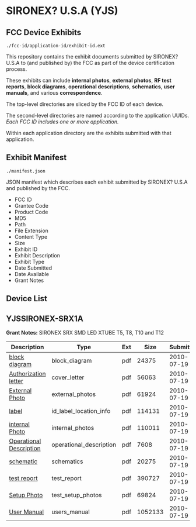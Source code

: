 # SIRONEX? U.S.A (YJS)
## FCC Device Exhibits

```
./fcc-id/application-id/exhibit-id.ext
```

This repository contains the exhibit documents submitted by SIRONEX? U.S.A to (and published by) the FCC as part of the device certification process.

These exhibits can include **internal photos**, **external photos**, **RF test reports**, **block diagrams**, **operational descriptions**, **schematics**, **user manuals**, and various **correspondence**.

The top-level directories are sliced by the FCC ID of each device.

The second-level directories are named according to the application UUIDs. *Each FCC ID includes one or more application.*

Within each application directory are the exhibits submitted with that application. 

## Exhibit Manifest

```
./manifest.json
```

JSON manifest which describes each exhibit submitted by SIRONEX? U.S.A and published by the FCC.

- FCC ID
- Grantee Code
- Product Code
- MD5
- Path
- File Extension
- Content Type
- Size
- Exhibit ID
- Exhibit Description
- Exhibit Type
- Date Submitted
- Date Available
- Grant Notes

## Device List
## YJSSIRONEX-SRX1A
**Grant Notes:** SIRONEX SRX SMD LED XTUBE T5, T8, T10 and T12

| Description | Type | Ext | Size | Submitted | Available |
| ----------- | ---- | --- | ---- | --------- | --------- |
| [block diagram](YJSSIRONEX-SRX1A/25437b0da63f20a48a962b77437ceabe/1313665.pdf) | block_diagram | pdf | 24375 | 2010-07-19 | 2010-07-19 |
| [Authorization letter](YJSSIRONEX-SRX1A/25437b0da63f20a48a962b77437ceabe/1313664.pdf) | cover_letter | pdf | 56063 | 2010-07-19 | 2010-07-19 |
| [External Photo](YJSSIRONEX-SRX1A/25437b0da63f20a48a962b77437ceabe/1313668.pdf) | external_photos | pdf | 61924 | 2010-07-19 | 2010-07-19 |
| [label](YJSSIRONEX-SRX1A/25437b0da63f20a48a962b77437ceabe/1313669.pdf) | id_label_location_info | pdf | 114131 | 2010-07-19 | 2010-07-19 |
| [internal Photo](YJSSIRONEX-SRX1A/25437b0da63f20a48a962b77437ceabe/1313670.pdf) | internal_photos | pdf | 110011 | 2010-07-19 | 2010-07-19 |
| [Operational Description](YJSSIRONEX-SRX1A/25437b0da63f20a48a962b77437ceabe/1313666.pdf) | operational_description | pdf | 7608 | 2010-07-19 | 2010-07-19 |
| [schematic](YJSSIRONEX-SRX1A/25437b0da63f20a48a962b77437ceabe/1313667.pdf) | schematics | pdf | 20275 | 2010-07-19 | 2010-07-19 |
| [test report](YJSSIRONEX-SRX1A/25437b0da63f20a48a962b77437ceabe/1313671.pdf) | test_report | pdf | 390727 | 2010-07-19 | 2010-07-19 |
| [Setup Photo](YJSSIRONEX-SRX1A/25437b0da63f20a48a962b77437ceabe/1313672.pdf) | test_setup_photos | pdf | 69824 | 2010-07-19 | 2010-07-19 |
| [User Manual](YJSSIRONEX-SRX1A/25437b0da63f20a48a962b77437ceabe/1313673.pdf) | users_manual | pdf | 1052133 | 2010-07-19 | 2010-07-19 |

